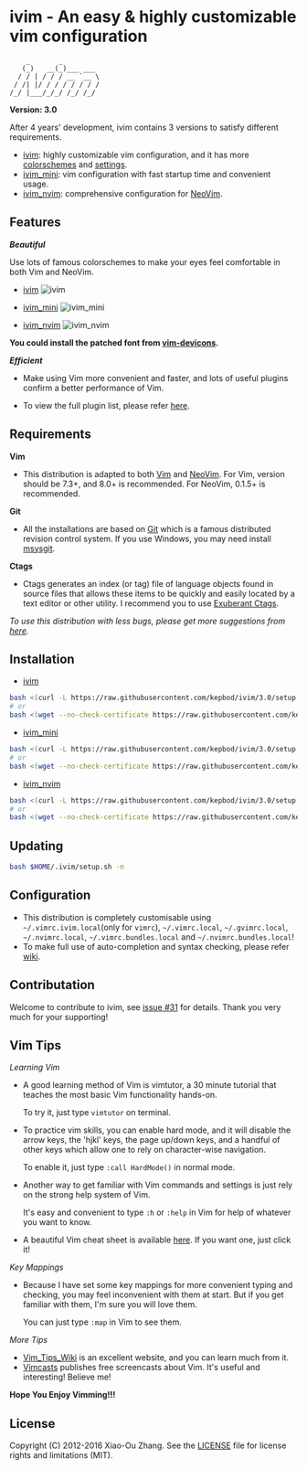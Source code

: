 # ivim - An easy & highly customizable vim configuration 

```
    _       _          
   (_)   __(_)___ ___  
  / / | / / / __ `__ \ 
 / /| |/ / / / / / / / 
/_/ |___/_/_/ /_/ /_/  
```

**Version: 3.0**

After 4 years' development, ivim contains 3 versions to satisfy different requirements.

* [ivim](https://github.com/kepbod/ivim/blob/3.0/vimrc): highly customizable vim configuration, and it has more [colorschemes](https://github.com/kepbod/ivim/wiki/Colorscheme) and [settings](https://github.com/kepbod/ivim/wiki/Customization).
* [ivim_mini](https://github.com/kepbod/ivim/blob/3.0/vimrc_mini): vim configuration with fast startup time and convenient usage.
* [ivim_nvim](https://github.com/kepbod/ivim/blob/3.0/vimrc_nvim): comprehensive configuration for [NeoVim](https://neovim.io).


## Features

***Beautiful***

Use lots of famous colorschemes to make your eyes feel comfortable in both Vim and NeoVim.

* [ivim](https://github.com/kepbod/ivim/blob/3.0/vimrc)
![ivim](https://raw.githubusercontent.com/kepbod/ivim/3.0/snapshot/ivim.jpeg)

* [ivim_mini](https://github.com/kepbod/ivim/blob/3.0/vimrc_mini)
![ivim_mini](https://raw.githubusercontent.com/kepbod/ivim/3.0/snapshot/ivim_mini.jpeg)

* [ivim_nvim](https://github.com/kepbod/ivim/blob/3.0/vimrc_nvim)
![ivim_nvim](https://raw.githubusercontent.com/kepbod/ivim/3.0/snapshot/ivim_nvim.jpeg)

**You could install the patched font from [vim-devicons](https://github.com/ryanoasis/vim-devicons).**

***Efficient***

 * Make using Vim more convenient and faster, and lots of useful plugins confirm a better performance of Vim.

 * To view the full plugin list, please refer [here](https://github.com/kepbod/ivim/blob/3.0/vimrc#L133).

## Requirements

**Vim**

 * This distribution is adapted to both [Vim](http://www.vim.org/download.php) and [NeoVim](https://neovim.io). For Vim, version should be 7.3+, and 8.0+ is recommended. For NeoVim, 0.1.5+ is recommended.

**Git**

 * All the installations are based on [Git](http://git-scm.com/) which is a famous distributed revision control system. If you use Windows, you may need install [msysgit](http://msysgit.github.com//).

**Ctags**

 * Ctags generates an index (or tag) file of language objects found in source files that allows these items to be quickly and easily located by a text editor or other utility. I recommend you to use [Exuberant Ctags](http://ctags.sourceforge.net/).

*To use this distribution with less bugs, please get more suggestions from [here](https://github.com/kepbod/ivim/wiki/Tips-for-ivim).*

## Installation

* [ivim](https://github.com/kepbod/ivim/blob/3.0/vimrc)

```bash
bash <(curl -L https://raw.githubusercontent.com/kepbod/ivim/3.0/setup.sh) -i
# or
bash <(wget --no-check-certificate https://raw.githubusercontent.com/kepbod/ivim/3.0/setup.sh -O -) -i
```

* [ivim_mini](https://github.com/kepbod/ivim/blob/3.0/vimrc_mini)

```bash
bash <(curl -L https://raw.githubusercontent.com/kepbod/ivim/3.0/setup.sh) -m
# or
bash <(wget --no-check-certificate https://raw.githubusercontent.com/kepbod/ivim/3.0/setup.sh -O -) -m
```

* [ivim_nvim](https://github.com/kepbod/ivim/blob/3.0/vimrc_nvim)

```bash
bash <(curl -L https://raw.githubusercontent.com/kepbod/ivim/3.0/setup.sh) -u
# or
bash <(wget --no-check-certificate https://raw.githubusercontent.com/kepbod/ivim/3.0/setup.sh -O -) -u
```


## Updating

```bash
bash $HOME/.ivim/setup.sh -n
```

## Configuration

* This distribution is completely customisable using `~/.vimrc.ivim.local`(only for `vimrc`), `~/.vimrc.local`, `~/.gvimrc.local`, `~/.nvimrc.local`, `~/.vimrc.bundles.local` and `~/.nvimrc.bundles.local`!
* To make full use of auto-completion and syntax checking, please refer [wiki](https://github.com/kepbod/ivim/wiki/Auto-completion-and-syntax-checking).


## Contributation

Welcome to contribute to ivim, see [issue #31](https://github.com/kepbod/ivim/issues/31) for details. Thank you very much for your supporting!

## Vim Tips

*Learning Vim*

* A good learning method of Vim is vimtutor, a 30 minute tutorial that teaches the most basic Vim functionality hands-on.

    To try it, just type `vimtutor` on terminal.

* To practice vim skills, you can enable hard mode, and it will disable the arrow keys, the 'hjkl' keys, the page up/down keys, and a handful of other keys which allow one to rely on character-wise navigation.

    To enable it, just type `:call HardMode()` in normal mode.

* Another way to get familiar with Vim commands and settings is just rely on the strong help system of Vim.

    It's easy and convenient to type `:h` or `:help` in Vim for help of whatever you want to know.

* A beautiful Vim cheat sheet is available [here](http://michael.peopleofhonoronly.com/vim/). If you want one, just click it!

*Key Mappings*

* Because I have set some key mappings for more convenient typing and checking, you may feel inconvenient with them at start. But if you get familiar with them, I'm sure you will love them.

    You can just type `:map` in Vim to see them.

*More Tips*

* [Vim_Tips_Wiki](http://vim.wikia.com/wiki/Vim_Tips_Wiki) is an excellent website, and you can learn much from it.
* [Vimcasts](http://vimcasts.org) publishes free screencasts about Vim. It's useful and interesting! Believe me!

**Hope You Enjoy Vimming!!!**

## License

Copyright (C) 2012-2016 Xiao-Ou Zhang. See the [LICENSE](https://github.com/kepbod/ivim/blob/master/LICENSE.txt) file for license rights and limitations (MIT).
